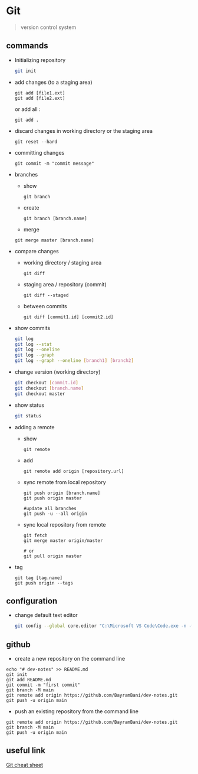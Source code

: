 # Git

> version control system

## commands

* Initializing repository

  ````bash
  git init
  ````

* add changes (to a staging area)

  ````
  git add [file1.ext]
  git add [file2.ext]
  ````

  or add all :

  ````
  git add .
  ````

- discard changes in working directory or the staging area

  ````shell
  git reset --hard
  ````

- committing changes

  ````shell
  git commit -m "commit message"
  ````

- branches

  - show

    ````shell
    git branch
    ````

  - create

    ````shell
    git branch [branch.name]
    ````

  - merge

  ````shell
  git merge master [branch.name]
  ````

- compare changes

  - working directory / staging area

    ````shell
    git diff
    ````

  - staging area / repository (commit)

    ````shell
    git diff --staged
    ````

  - between commits

    ````shell
    git diff [commit1.id] [commit2.id]
    ````

* show commits

  ````bash
  git log
  git log --stat
  git log --oneline
  git log --graph
  git log --graph --oneline [branch1] [branch2]
  ````

* change version (working directory)

  ````bash
  git checkout [commit.id]
  git checkout [branch.name]
  git checkout master
  ````

* show status

  ````bash
  git status
  ````

* adding a remote

  * show

    ````shell
    git remote
    ````

  * add

    ````shell
    git remote add origin [repository.url]
    ````

  * sync remote from local repository

    ````shell
    git push origin [branch.name]
    git push origin master

    #update all branches
    git push -u --all origin
    ````

  * sync local repository from remote

    ````shell
    git fetch
    git merge master origin/master

    # or
    git pull origin master
    ````

* tag

  ````
  git tag [tag.name]
  git push origin --tags
  ````

## configuration

- change default text editor

  ````bash
  git config --global core.editor "C:\Microsoft VS Code\Code.exe -n -w"
  ````

  
  
## github

- create a new repository on the command line

````
echo "# dev-notes" >> README.md
git init
git add README.md
git commit -m "first commit"
git branch -M main
git remote add origin https://github.com/BayramBani/dev-notes.git
git push -u origin main
````

- push an existing repository from the command line

````
git remote add origin https://github.com/BayramBani/dev-notes.git
git branch -M main
git push -u origin main
````

## useful link

[Git cheat sheet](https://github.com/github/training-kit/blob/master/downloads/github-git-cheat-sheet.pdf)
